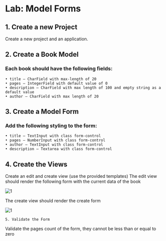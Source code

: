 # Lab: Model Forms
##    1. Create a new Project
Create a new project and an application.
##    2. Create a Book Model
### Each book should have the following fields:
    • title – CharField with max-length of 20
    • pages – IntegerField with default value of 0
    • description – CharField with max length of 100 and empty string as a default value
    • author – CharField with max length of 20 
##    3. Create a Model Form
### Add the following styling to the form:
    • title – TextInput with class form-control
    • pages – NumberInput with class form-control
    • author – TextInput with class form-control
    • description – Textarea with class form-control
##    4. Create the Views
Create an edit and create view (use the provided templates)
The edit view should render the following form with the current data of the book

![1](https://user-images.githubusercontent.com/67734870/121511170-08fc8400-c9f1-11eb-9f4a-c0a62a023e48.png)

The create view should render the create form

![1](https://user-images.githubusercontent.com/67734870/121511272-216c9e80-c9f1-11eb-868b-419e9252eb0e.png)

    5. Validate the Form
Validate the pages count of the form, they cannot be less than or equal to zero